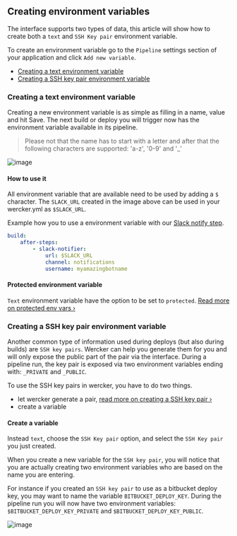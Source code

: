 ## Creating environment variables

The interface supports two types of data, this article will show how to create
both a `text` and `SSH Key pair` environment variable.

To create an environment variable go to the `Pipeline` settings section of your
application and click `Add new variable`.

* [Creating a text environment variable](#text-env-var)
* [Creating a SSH key pair environment variable](#ssh-env-var)

### <a name="text-env-var" class="anchor"></a>Creating a text environment variable

Creating a new environment variable is as simple as filling in a name, value and
hit Save. The next build or deploy you will trigger now has the environment variable
available in its pipeline.

> Please not that the name has to start with a letter and after that the following
characters are supported: 'a-z', '0-9' and '_'

![image](/images/creating-env-vars_1.jpg)

#### How to use it

All environment variable that are available need to be used by adding a `$` character.
The `SLACK_URL` created in the image above can be used in your wercker.yml as `$SLACK_URL`.

Example how you to use a environment variable with our
[Slack notify step](https://app.wercker.com/#applications/54d4a6c742494161430000f5/tab/details).

```yaml
build:
    after-steps:
        - slack-notifier:
            url: $SLACK_URL
            channel: notifications
            username: myamazingbotname
```

#### Protected environment variable

`Text` environment variable have the option to be set to `protected`.
[Read more on protected env vars &rsaquo;](/docs/environment-variables/protected-variables.html)

### <a name="ssh-env-var" class="anchor"></a>Creating a SSH key pair environment variable

Another common type of information used during deploys (but also during builds)
are `SSH key pairs`. Wercker can help you generate them for you and will only expose
the public part of the pair via the interface. During a pipeline run, the key pair
is exposed via two environment variables ending with: `_PRIVATE` and `_PUBLIC`.

To use the SSH key pairs in wercker, you have to do two things.

* let wercker generate a pair, [read more on creating a SSH key pair &rsaquo;](/docs/ssh-keys/generating-ssh-keys.html)
* create a variable

#### Create a variable

Instead `text`, choose the `SSH Key pair` option, and select the `SSH Key pair`
you just created.

When you create a new variable for the `SSH key pair`, you will notice that you
are actually creating two environment variables who are based on the name you are entering.

For instance if you created an `SSH key pair` to use as a bitbucket deploy key,
you may want to name the variable `BITBUCKET_DEPLOY_KEY`. During the pipeline
run you will now have two environment variables: `$BITBUCKET_DEPLOY_KEY_PRIVATE`
and `$BITBUCKET_DEPLOY_KEY_PUBLIC`.

![image](/images/creating-env-vars_2.jpg)

